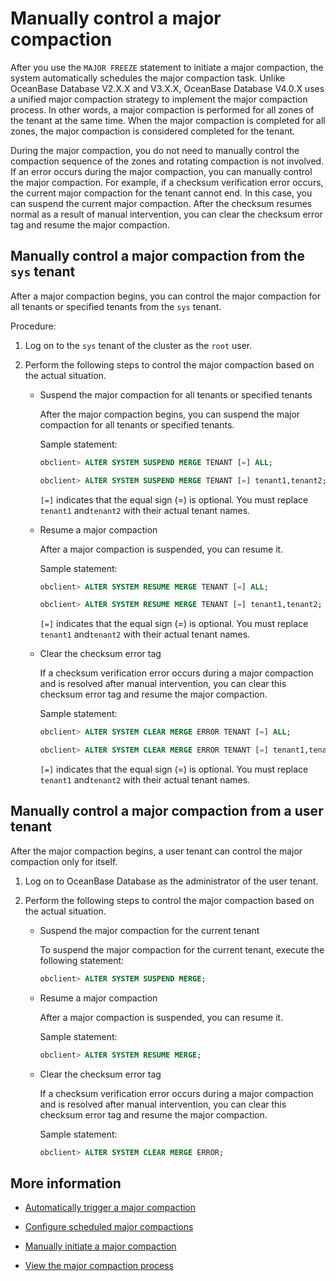 # Manually control a major compaction

After you use the `MAJOR FREEZE` statement to initiate a major compaction, the system automatically schedules the major compaction task. Unlike OceanBase Database V2.X.X and V3.X.X, OceanBase Database V4.0.X uses a unified major compaction strategy to implement the major compaction process. In other words, a major compaction is performed for all zones of the tenant at the same time. When the major compaction is completed for all zones, the major compaction is considered completed for the tenant.

During the major compaction, you do not need to manually control the compaction sequence of the zones and rotating compaction is not involved. If an error occurs during the major compaction, you can manually control the major compaction. For example, if a checksum verification error occurs, the current major compaction for the tenant cannot end. In this case, you can suspend the current major compaction. After the checksum resumes normal as a result of manual intervention, you can clear the checksum error tag and resume the major compaction.

## Manually control a major compaction from the `sys` tenant

After a major compaction begins, you can control the major compaction for all tenants or specified tenants from the `sys` tenant.

Procedure:

1. Log on to the `sys` tenant of the cluster as the `root` user.

2. Perform the following steps to control the major compaction based on the actual situation.

   * Suspend the major compaction for all tenants or specified tenants

      After the major compaction begins, you can suspend the major compaction for all tenants or specified tenants.

      Sample statement:

      ```sql
      obclient> ALTER SYSTEM SUSPEND MERGE TENANT [=] ALL;

      obclient> ALTER SYSTEM SUSPEND MERGE TENANT [=] tenant1,tenant2;
      ```

      `[=]` indicates that the equal sign (=) is optional. You must replace `tenant1` and`tenant2` with their actual tenant names.

   * Resume a major compaction

      After a major compaction is suspended, you can resume it.

      Sample statement:

      ```sql
      obclient> ALTER SYSTEM RESUME MERGE TENANT [=] ALL;

      obclient> ALTER SYSTEM RESUME MERGE TENANT [=] tenant1,tenant2;
      ```

      `[=]` indicates that the equal sign (=) is optional. You must replace `tenant1` and`tenant2` with their actual tenant names.

   * Clear the checksum error tag

      If a checksum verification error occurs during a major compaction and is resolved after manual intervention, you can clear this checksum error tag and resume the major compaction.

      Sample statement:

      ```sql
      obclient> ALTER SYSTEM CLEAR MERGE ERROR TENANT [=] ALL;

      obclient> ALTER SYSTEM CLEAR MERGE ERROR TENANT [=] tenant1,tenant2;
      ```

      `[=]` indicates that the equal sign (=) is optional. You must replace `tenant1` and`tenant2` with their actual tenant names.

## Manually control a major compaction from a user tenant

After the major compaction begins, a user tenant can control the major compaction only for itself.

1. Log on to OceanBase Database as the administrator of the user tenant.

2. Perform the following steps to control the major compaction based on the actual situation.

   * Suspend the major compaction for the current tenant

      To suspend the major compaction for the current tenant, execute the following statement:

      ```sql
      obclient> ALTER SYSTEM SUSPEND MERGE;
      ```

   * Resume a major compaction

      After a major compaction is suspended, you can resume it.

      Sample statement:

      ```sql
      obclient> ALTER SYSTEM RESUME MERGE;
      ```

   * Clear the checksum error tag

      If a checksum verification error occurs during a major compaction and is resolved after manual intervention, you can clear this checksum error tag and resume the major compaction.

      Sample statement:

      ```sql
      obclient> ALTER SYSTEM CLEAR MERGE ERROR;
      ```

## More information

* [Automatically trigger a major compaction](2.automatic-merge-triggering.md)

* [Configure scheduled major compactions](3.scheduled-trigger-merge.md)

* [Manually initiate a major compaction](4.manually-trigger-a-merge.md)

* [View the major compaction process](5.view-merge-process.md)

